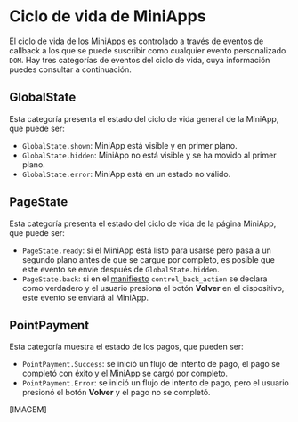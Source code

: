 # Ciclo de vida de MiniApps

El ciclo de vida de los MiniApps es controlado a través de eventos de callback a los que se puede suscribir como cualquier evento personalizado `DOM`. Hay tres categorías de eventos del ciclo de vida, cuya información puedes consultar a continuación.

## GlobalState

Esta categoría presenta el estado del ciclo de vida general de la MiniApp, que puede ser:

* `GlobalState.shown`: MiniApp está visible y en primer plano.
* `GlobalState.hidden`: MiniApp no ​​está visible y se ha movido al primer plano.
* `GlobalState.error`: MiniApp está en un estado no válido.

## PageState

Esta categoría presenta el estado del ciclo de vida de la página MiniApp, que puede ser:

* `PageState.ready`: si el MiniApp está listo para usarse pero pasa a un segundo plano antes de que se cargue por completo, es posible que este evento se envíe después de `GlobalState.hidden`.
* `PageState.back`: si en el [manifiesto](/developers/es/docs/point/mini-apps/additional-content/manifest) `control_back_action` se declara como verdadero y el usuario presiona el botón **Volver** en el dispositivo, este evento se enviará al MiniApp.

## PointPayment

Esta categoría muestra el estado de los pagos, que pueden ser:

* `PointPayment.Success`: se inició un flujo de intento de pago, el pago se completó con éxito y el MiniApp se cargó por completo.
* `PointPayment.Error`: se inició un flujo de intento de pago, pero el usuario presionó el botón **Volver** y el pago no se completó.

[IMAGEM]        
